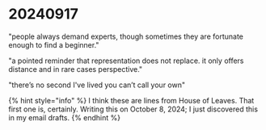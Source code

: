 # 20240917

"people always demand experts, though sometimes they are fortunate enough to find a beginner."

"a pointed reminder that representation does not replace. it only offers distance and in rare cases perspective."

"there’s no second I've lived you can’t call your own"

{% hint style="info" %}
I think these are lines from House of Leaves. That first one is, certainly. Writing this on October 8, 2024; I just discovered this in my email drafts.
{% endhint %}

